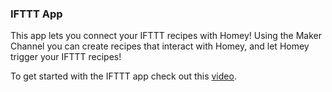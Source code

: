 ### IFTTT App

This app lets you connect your IFTTT recipes with Homey! Using the Maker Channel you can create recipes that interact with Homey, and let Homey 
trigger your IFTTT recipes!

To get started with the IFTTT app check out this [video](https://www.youtube.com/watch?v=1VSngHawri4).